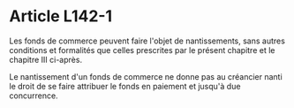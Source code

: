 # Article L142-1

Les fonds de commerce peuvent faire l'objet de nantissements, sans autres conditions et formalités que celles prescrites par le présent chapitre et le chapitre III ci-après.

Le nantissement d'un fonds de commerce ne donne pas au créancier nanti le droit de se faire attribuer le fonds en paiement et jusqu'à due concurrence.
